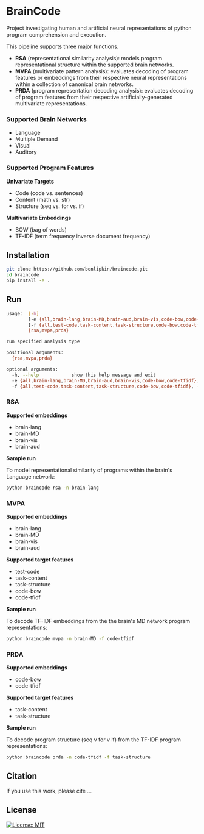 # BrainCode

Project investigating human and artificial neural representations of python program comprehension and execution.

This pipeline supports three major functions.

-   **RSA** (representational similarity analysis): models program representational structure within the supported brain networks.
-   **MVPA** (multivariate pattern analysis): evaluates decoding of program features or embeddings from their respective neural representations within a collection of canonical brain networks.
-   **PRDA** (program representation decoding analysis): evaluates decoding of program features from their respective artificially-generated multivariate representations.

### Supported Brain Networks

-   Language
-   Multiple Demand
-   Visual
-   Auditory

### Supported Program Features

**Univariate Targets**

-   Code (code vs. sentences)
-   Content (math vs. str)
-   Structure (seq vs. for vs. if)

**Multivariate Embeddings**

-   BOW (bag of words)
-   TF-IDF (term frequency inverse document frequency)

## Installation

```bash
git clone https://github.com/benlipkin/braincode.git
cd braincode
pip install -e .
```

## Run

```bash
usage:  [-h]
        [-e {all,brain-lang,brain-MD,brain-aud,brain-vis,code-bow,code-tfidf}]
        [-f {all,test-code,task-content,task-structure,code-bow,code-tfidf}]
        {rsa,mvpa,prda}

run specified analysis type

positional arguments:
  {rsa,mvpa,prda}

optional arguments:
  -h, --help            show this help message and exit
  -e {all,brain-lang,brain-MD,brain-aud,brain-vis,code-bow,code-tfidf}, --embedding {all,brain-lang,brain-MD,brain-aud,brain-vis,code-bow,code-tfidf}
  -f {all,test-code,task-content,task-structure,code-bow,code-tfidf}, --feature {all,test-code,task-content,task-structure,code-bow,code-tfidf}
```

### RSA

**Supported embeddings**

-   brain-lang
-   brain-MD
-   brain-vis
-   brain-aud

**Sample run**

To model representational similarity of programs within the brain's Language network:

```bash
python braincode rsa -n brain-lang
```

### MVPA

**Supported embeddings**

-   brain-lang
-   brain-MD
-   brain-vis
-   brain-aud

**Supported target features**

-   test-code
-   task-content
-   task-structure
-   code-bow
-   code-tfidf

**Sample run**

To decode TF-IDF embeddings from the the brain's MD network program representations:

```bash
python braincode mvpa -n brain-MD -f code-tfidf
```

### PRDA

**Supported embeddings**

-   code-bow
-   code-tfidf

**Supported target features**

-   task-content
-   task-structure

**Sample run**

To decode program structure (seq v for v if) from the TF-IDF program representations:

```bash
python braincode prda -n code-tfidf -f task-structure
```

## Citation

If you use this work, please cite ...

## License

[![License: MIT](https://img.shields.io/badge/License-MIT-blue.svg)](https://opensource.org/licenses/MIT)
